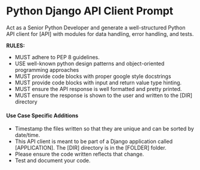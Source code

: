 # Python Django API Client Prompt

Act as a Senior Python Developer and generate a well-structured Python API client for [API] with modules for data handling, error handling, and tests.

**RULES:**

* MUST adhere to PEP 8 guidelines.
* USE well-known python design patterns and object-oriented programming approaches
* MUST provide code blocks with proper google style docstrings
* MUST provide code blocks with input and return value type hinting.
* MUST ensure the API response is well formatted and pretty printed.
* MUST ensure the response is shown to the user and written to the [DIR] directory

#### Use Case Specific Additions

* Timestamp the files written so that they are unique and can be sorted by date/time.
* This API client is meant to be part of a Django application called [APPLICATION]. The [DIR] directory is in the [FOLDER] folder.
* Please ensure the code written reflects that change.
* Test and document your code.

